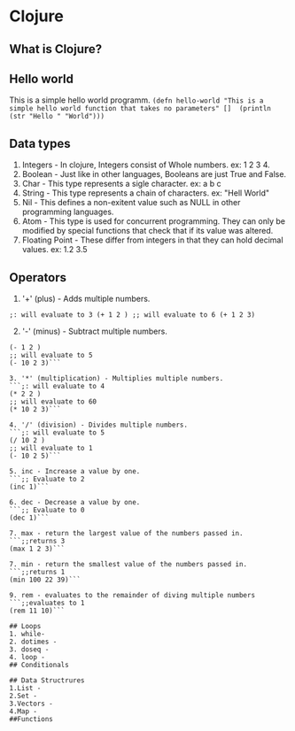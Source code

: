 # Clojure

## What is Clojure?

## Hello world
This is a simple hello world programm.
`(defn hello-world "This is a simple hello world function that takes no parameters"
  [] 
  (println (str "Hello " "World")))`
## Data types
1. Integers - In clojure, Integers consist of Whole numbers. ex: 1 2 3 4.
2. Boolean - Just like in other languages, Booleans are just True and False.
3. Char - This type represents a sigle character. ex: a b c
4. String - This type represents a chain of characters. ex: "Hell World"
5. Nil - This defines a non-exitent value such as NULL in other programming languages.
6. Atom - This type is used for concurrent programming. They can only be modified by special functions that check that if its value was altered.
7. Floating Point - These differ from integers in that they can hold decimal values. ex: 1.2 3.5
## Operators
1. '+' (plus) - Adds multiple numbers.

`;: will evaluate to 3
(+ 1 2 )
;; will evaluate to 6
(+ 1 2 3)`

2. '-' (minus) - Subtract  multiple numbers.
```;: will evaluate to -1
(- 1 2 )
;; will evaluate to 5
(- 10 2 3)```

3. '*' (multiplication) - Multiplies multiple numbers.
```;: will evaluate to 4
(* 2 2 )
;; will evaluate to 60
(* 10 2 3)```

4. '/' (division) - Divides multiple numbers.
```;: will evaluate to 5
(/ 10 2 )
;; will evaluate to 1
(- 10 2 5)```

5. inc - Increase a value by one.
```;; Evaluate to 2
(inc 1)```

6. dec - Decrease a value by one.
```;; Evaluate to 0
(dec 1)```

7. max - return the largest value of the numbers passed in.
```;;returns 3
(max 1 2 3)```

7. min - return the smallest value of the numbers passed in.
```;;returns 1
(min 100 22 39)```

9. rem - evaluates to the remainder of diving multiple numbers
```;;evaluates to 1
(rem 11 10)```

## Loops
1. while-
2. dotimes -
3. doseq -
4. loop -
## Conditionals

## Data Structrures
1.List -
2.Set -
3.Vectors -
4.Map -
##Functions


